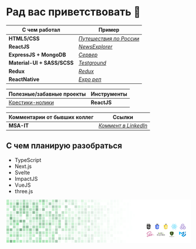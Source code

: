 # Рад вас приветствовать 👋

С чем работал | Пример
------------|------------
**HTML5/CSS** | [*Путешествия по России*](https://sh4n-oldone.github.io/russian-travel/index.html)
**ReactJS** | [*NewsExplorer*](https://www.alpavlovnews.site/) 
**ExpressJS + MongoDB** | [*Сервер*](https://api.alpavlov.students.nomoreparties.space/)
**Material-UI + SASS/SCSS** | [*Testground*](https://sh4n-oldone.github.io/material-ui/)
**Redux** | [*Redux*](https://sh4n-oldone.github.io/panda-react-less/)
**ReactNative** | [*Expo реп*](https://github.com/Sh4n-Oldone/react-native-test)

Полезные/забавные проекты | Инструменты
------------|------------
[Крестики-нолики](https://sh4n-oldone.github.io/tic-tac-toe/) | **ReactJS**

Комментарии от бывших коллег | Ссылки
------------|------------
**MSA-IT** | [*Коммент в LinkedIn*](https://www.linkedin.com/feed/update/urn:li:activity:6846447949069774848/)

## С чем планирую разобраться
* TypeScript
* Next.js
* Svelte
* ImpactJS
* VueJS
* three.js

<img align='center' src='.\images\Shan_Git_002.gif'>